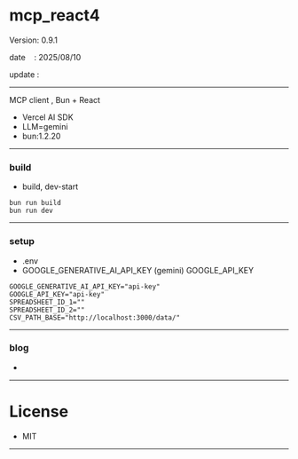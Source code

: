 ﻿# mcp_react4

 Version: 0.9.1

 date    : 2025/08/10

 update :

***

MCP client , Bun + React

* Vercel AI SDK
* LLM=gemini
* bun:1.2.20

***
### build

* build, dev-start

```
bun run build
bun run dev
```
***
### setup

* .env
* GOOGLE_GENERATIVE_AI_API_KEY (gemini) GOOGLE_API_KEY

```
GOOGLE_GENERATIVE_AI_API_KEY="api-key"
GOOGLE_API_KEY="api-key"
SPREADSHEET_ID_1=""
SPREADSHEET_ID_2=""
CSV_PATH_BASE="http://localhost:3000/data/"
```

***
### blog

* 

***
# License

* MIT

***

